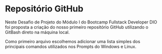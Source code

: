 # Repositório GitHub

Neste Desafio de Projeto do Módulo I do Bootcamp Fullstack Developer DIO foi proposta a criação do nosso primeiro repositório GitHub utilizando o GitBash direto na máquina local.

Como primeiro arquivo escolhemos adicionar uma lista simples dos principais comandos utilizados nos Prompts do Windows e Linux.